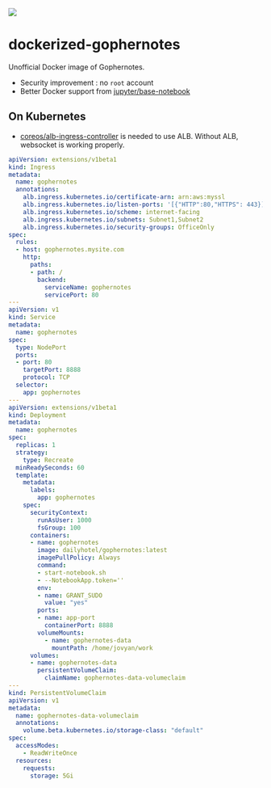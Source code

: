 [![](https://images.microbadger.com/badges/image/dailyhotel/gophernotes.svg)](https://microbadger.com/images/dailyhotel/gophernotes "Get your own image badge on microbadger.com")

# dockerized-gophernotes
Unofficial Docker image of Gophernotes.

- Security improvement : no `root` account
- Better Docker support from [jupyter/base-notebook](https://github.com/jupyter/docker-stacks/tree/master/base-notebook)

## On Kubernetes

- [coreos/alb-ingress-controller](https://github.com/coreos/alb-ingress-controller) is needed to use ALB. Without ALB, websocket is working properly.

```yaml
apiVersion: extensions/v1beta1
kind: Ingress
metadata:
  name: gophernotes
  annotations:
    alb.ingress.kubernetes.io/certificate-arn: arn:aws:myssl
    alb.ingress.kubernetes.io/listen-ports: '[{"HTTP":80,"HTTPS": 443}]'
    alb.ingress.kubernetes.io/scheme: internet-facing
    alb.ingress.kubernetes.io/subnets: Subnet1,Subnet2
    alb.ingress.kubernetes.io/security-groups: OfficeOnly
spec:
  rules:
  - host: gophernotes.mysite.com
    http:
      paths:
      - path: /
        backend:
          serviceName: gophernotes
          servicePort: 80
---
apiVersion: v1
kind: Service
metadata:
  name: gophernotes
spec:
  type: NodePort
  ports:
  - port: 80
    targetPort: 8888
    protocol: TCP
  selector:
    app: gophernotes
---
apiVersion: extensions/v1beta1
kind: Deployment
metadata:
  name: gophernotes
spec:
  replicas: 1
  strategy:
    type: Recreate
  minReadySeconds: 60
  template:
    metadata:
      labels:
        app: gophernotes
    spec:
      securityContext:
        runAsUser: 1000
        fsGroup: 100 
      containers:
      - name: gophernotes
        image: dailyhotel/gophernotes:latest
        imagePullPolicy: Always
        command: 
        - start-notebook.sh
        - --NotebookApp.token=''
        env:
        - name: GRANT_SUDO
          value: "yes"
        ports:
        - name: app-port
          containerPort: 8888
        volumeMounts:
          - name: gophernotes-data
            mountPath: /home/jovyan/work
      volumes:
      - name: gophernotes-data
        persistentVolumeClaim:
          claimName: gophernotes-data-volumeclaim
---
kind: PersistentVolumeClaim
apiVersion: v1
metadata:
  name: gophernotes-data-volumeclaim
  annotations:
    volume.beta.kubernetes.io/storage-class: "default"
spec:
  accessModes:
    - ReadWriteOnce
  resources:
    requests:
      storage: 5Gi
```